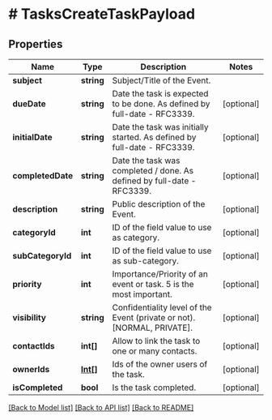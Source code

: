 # # TasksCreateTaskPayload

## Properties

Name | Type | Description | Notes
------------ | ------------- | ------------- | -------------
**subject** | **string** | Subject/Title of the Event. |
**dueDate** | **string** | Date the task is expected to be done. As defined by full-date - RFC3339. | [optional]
**initialDate** | **string** | Date the task was initially started. As defined by full-date - RFC3339. | [optional]
**completedDate** | **string** | Date the task was completed / done. As defined by full-date - RFC3339. | [optional]
**description** | **string** | Public description of the Event. | [optional]
**categoryId** | **int** | ID of the field value to use as category. | [optional]
**subCategoryId** | **int** | ID of the field value to use as sub-category. | [optional]
**priority** | **int** | Importance/Priority of an event or task. 5 is the most important. | [optional]
**visibility** | **string** | Confidentiality level of the Event (private or not). [NORMAL, PRIVATE]. | [optional]
**contactIds** | **int[]** | Allow to link the task to one or many contacts. | [optional]
**ownerIds** | [**Int[]**](Int.md) | Ids of the owner users of the task. | [optional]
**isCompleted** | **bool** | Is the task completed. | [optional]

[[Back to Model list]](../../README.md#models) [[Back to API list]](../../README.md#endpoints) [[Back to README]](../../README.md)
